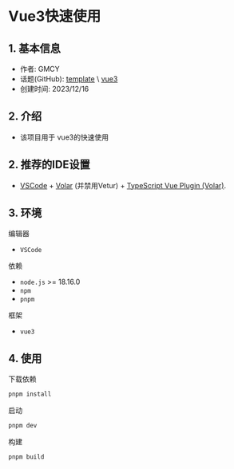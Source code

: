 # Vue3快速使用

## 1. 基本信息

- 作者: GMCY
- 话题(GitHub): [template](https://github.com/topics/template) \ [vue3](https://github.com/topics/vue3)
- 创建时间: 2023/12/16

## 2. 介绍

- 该项目用于 vue3的快速使用

## 2. 推荐的IDE设置

- [VSCode](https://code.visualstudio.com/) + [Volar](https://marketplace.visualstudio.com/items?itemName=Vue.volar) (并禁用Vetur) + [TypeScript Vue Plugin (Volar)](https://marketplace.visualstudio.com/items?itemName=Vue.vscode-typescript-vue-plugin).

## 3. 环境

编辑器

- `VSCode`

依赖

- `node.js` >= 18.16.0
- `npm`
- `pnpm`

框架

- `vue3`

## 4. 使用
下载依赖

```sh
pnpm install
```

启动
```sh
pnpm dev
```

构建

```sh
pnpm build
```
